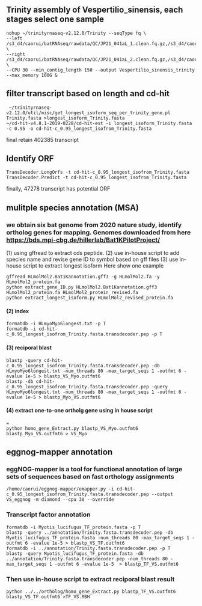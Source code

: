 ##  Trinity assembly of Vespertilio_sinensis, each stages select one sample
```
nohup ~/trinityrnaseq-v2.12.0/Trinity --seqType fq \
--left /s3_d4/caorui/batRNAseq/rawdata/QC/JP21_041aL_1.clean.fq.gz,/s3_d4/caorui/batRNAseq/rawdata/QC/JP21_037aL_1.clean.fq.gz,/s3_d4/caorui/batRNAseq/rawdata/QC/S27_1.clean.fq.gz,/s3_d4/caorui/batRNAseq/rawdata/QC/S35_1.clean.fq.gz,/s3_d4/caorui/batRNAseq/rawdata/QC/S15_1.clean.fq.gz,/s3_d4/caorui/batRNAseq/rawdata/QC/S28_1.clean.fq.gz,/s3_d4/caorui/batRNAseq/rawdata/QC/S14_1.clean.fq.gz,/s3_d4/caorui/batRNAseq/rawdata/QC/S30_1.clean.fq.gz \
--right /s3_d4/caorui/batRNAseq/rawdata/QC/JP21_041aL_2.clean.fq.gz,/s3_d4/caorui/batRNAseq/rawdata/QC/JP21_037aL_2.clean.fq.gz,/s3_d4/caorui/batRNAseq/rawdata/QC/S27_2.clean.fq.gz,/s3_d4/caorui/batRNAseq/rawdata/QC/S35_2.clean.fq.gz,/s3_d4/caorui/batRNAseq/rawdata/QC/S15_2.clean.fq.gz,/s3_d4/caorui/batRNAseq/rawdata/QC/S28_2.clean.fq.gz,/s3_d4/caorui/batRNAseq/rawdata/QC/S14_2.clean.fq.gz,/s3_d4/caorui/batRNAseq/rawdata/QC/S30_2.clean.fq.gz \
--CPU 30 --min_contig_length 150 --output Vespertilio_sinensis_trinity --max_memory 100G &
```
## filter transcript based on length and cd-hit
```
 ~/trinityrnaseq-v2.12.0/util/misc/get_longest_isoform_seq_per_trinity_gene.pl Trinity.fasta >longest_isoform_Trinity.fasta
~/cd-hit-v4.8.1-2019-0228/cd-hit-est -i longest_isoform_Trinity.fasta -c 0.95 -o cd-hit-c_0.95_longest_isofrom_Trinity.fasta
```
final retain 402385 transcript
## Identify ORF
```
TransDecoder.LongOrfs -t cd-hit-c_0.95_longest_isofrom_Trinity.fasta
TransDecoder.Predict -t cd-hit-c_0.95_longest_isofrom_Trinity.fasta
```
finally, 47278 transcript has potential ORF
## mulitple species annotation (MSA)
### we obtain six bat genome from 2020 nature study, identify ortholog genes for mapping. Genomes downloaded from here https://bds.mpi-cbg.de/hillerlab/Bat1KPilotProject/ 
(1) using gffread to extract cds peptide. 
(2) use in-house script to add species name and revise gene ID to symbol based on gff files
(3) use in-house script to extract longest isoform
Here show one example
```
gffread HLmolMol2.Bat1Kannotation.gff3 -g HLmolMol2.fa -y HLmolMol2_protein.fa
python extract_gene_ID.py HLmolMol2.Bat1Kannotation.gff3 HLmolMol2_protein.fa HLmolMol2_protein_revised.fa 
python extract_longest_isoform.py HLmolMol2_revised_protein.fa
```
#### (2) index 
```
formatdb -i HLmyoMyo6longest.txt -p T
formatdb -i cd-hit-c_0.95_longest_isofrom_Trinity.fasta.transdecoder.pep -p T
```
#### (3) reciporal blast
```
blastp -query cd-hit-c_0.95_longest_isofrom_Trinity.fasta.transdecoder.pep -db HLmyoMyo6longest.txt -num_threads 80 -max_target_seqs 1 -outfmt 6 -evalue 1e-5 > blastp_VS_Myo.outfmt6  
blastp -db cd-hit-c_0.95_longest_isofrom_Trinity.fasta.transdecoder.pep -query HLmyoMyo6longest.txt -num_threads 80 -max_target_seqs 1 -outfmt 6 -evalue 1e-5 > blastp_Myo_VS.outfmt6  
```
#### (4) extract one-to-one ortholg gene using in house script
```
=
python homo_gene_Extract.py blastp_VS_Myo.outfmt6 blastp_Myo_VS.outfmt6 > VS_Myo
```
## eggnog-mapper annotation 
### eggNOG-mapper  is a tool for functional annotation of large sets of sequences based on fast orthology assignments
```
/home/caorui/eggnog-mapper/emapper.py -i cd-hit-c_0.95_longest_isofrom_Trinity.fasta.transdecoder.pep --output VS_eggnog -m diamond --cpu 30 --override
```
### Transcript factor annotation 
```
formatdb -i Myotis_lucifugus_TF_protein.fasta -p T
blastp -query ../annotation/Trinity.fasta.transdecoder.pep -db Myotis_lucifugus_TF_protein.fasta -num_threads 80 -max_target_seqs 1 -outfmt 6 -evalue 1e-5 > blastp_VS_TF.outfmt6 
formatdb -i ../annotation/Trinity.fasta.transdecoder.pep -p T
blastp -query Myotis_lucifugus_TF_protein.fasta -db ../annotation/Trinity.fasta.transdecoder.pep -num_threads 80 -max_target_seqs 1 -outfmt 6 -evalue 1e-5  > blastp_TF_VS.outfmt6 
```
### Then use in-house script to extract reciporal blast result

```
python ../../ortholog/homo_gene_Extract.py blastp_TF_VS.outfmt6 blastp_VS_TF.outfmt6 >TF_VS.RBH
```

